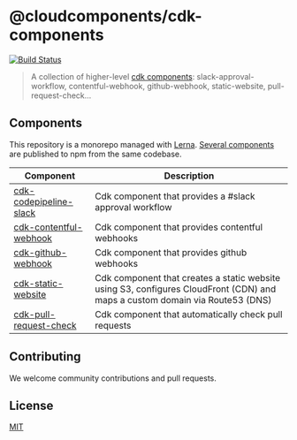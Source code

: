 # @cloudcomponents/cdk-components

[![Build Status](https://travis-ci.org/cloudcomponents/cdk-components.svg?branch=master)](https://travis-ci.org/cloudcomponents/cdk-components)

> A collection of higher-level [cdk components](https://github.com/awslabs/aws-cdk): slack-approval-workflow, contentful-webhook, github-webhook, static-website, pull-request-check...

## Components

This repository is a monorepo managed with [Lerna](https://github.com/lerna/lerna). [Several components](/packages) are published to npm from the same codebase.

| Component                                                  | Description                                                                                                                  |
| ---------------------------------------------------------- | ---------------------------------------------------------------------------------------------------------------------------- |
| [cdk-codepipeline-slack](/packages/cdk-codepipeline-slack) | Cdk component that provides a #slack approval workflow                                                                       |
| [cdk-contentful-webhook](/packages/cdk-contentful-webhook) | Cdk component that provides contentful webhooks                                                                              |
| [cdk-github-webhook](/packages/cdk-github-webhook)         | Cdk component that provides github webhooks                                                                                  |
| [cdk-static-website](/packages/cdk-static-website)         | Cdk component that creates a static website using S3, configures CloudFront (CDN) and maps a custom domain via Route53 (DNS) |
| [cdk-pull-request-check](/packages/cdk-pull-request-check) | Cdk component that automatically check pull requests                                                                         |

## Contributing

We welcome community contributions and pull requests.

## License

[MIT](LICENSE)
